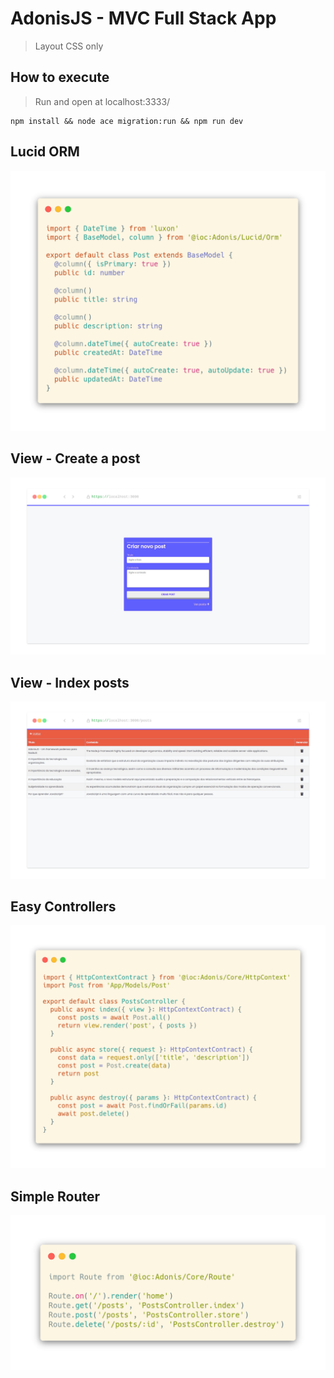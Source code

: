 # AdonisJS - MVC Full Stack App
> Layout CSS only

## How to execute
> Run and open at localhost:3333/
```shell
npm install && node ace migration:run && npm run dev
```

## Lucid ORM
![](.github/model.png)

## View - Create a post
![](.github/create.png)

## View - Index posts
![](.github/index.png)

## Easy Controllers
![](.github/controller.png)

## Simple Router
![](.github/routes.png)

